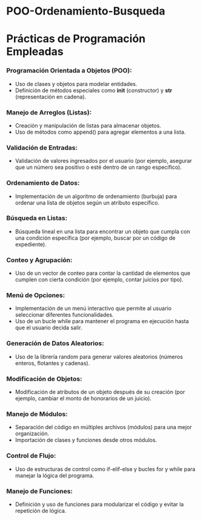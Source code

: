 # POO-Ordenamiento-Busqueda

# Prácticas de Programación Empleadas

### Programación Orientada a Objetos (POO):
+ Uso de clases y objetos para modelar entidades.
+ Definición de métodos especiales como __init__ (constructor) y __str__ (representación en cadena).
### Manejo de Arreglos (Listas):
+ Creación y manipulación de listas para almacenar objetos.
+ Uso de métodos como append() para agregar elementos a una lista.
### Validación de Entradas:
+ Validación de valores ingresados por el usuario (por ejemplo, asegurar que un número sea positivo o esté dentro de un rango específico).
### Ordenamiento de Datos:
+ Implementación de un algoritmo de ordenamiento (burbuja) para ordenar una lista de objetos según un atributo específico.
### Búsqueda en Listas:
+ Búsqueda lineal en una lista para encontrar un objeto que cumpla con una condición específica (por ejemplo, buscar por un código de expediente).
### Conteo y Agrupación:
+ Uso de un vector de conteo para contar la cantidad de elementos que cumplen con cierta condición (por ejemplo, contar juicios por tipo).
### Menú de Opciones:
+ Implementación de un menú interactivo que permite al usuario seleccionar diferentes funcionalidades.
+ Uso de un bucle while para mantener el programa en ejecución hasta que el usuario decida salir.
### Generación de Datos Aleatorios:
+ Uso de la librería random para generar valores aleatorios (números enteros, flotantes y cadenas).
### Modificación de Objetos:
+ Modificación de atributos de un objeto después de su creación (por ejemplo, cambiar el monto de honorarios de un juicio).
### Manejo de Módulos:
+ Separación del código en múltiples archivos (módulos) para una mejor organización.
+ Importación de clases y funciones desde otros módulos.
### Control de Flujo:
+ Uso de estructuras de control como if-elif-else y bucles for y while para manejar la lógica del programa.
### Manejo de Funciones:
+ Definición y uso de funciones para modularizar el código y evitar la repetición de lógica.
